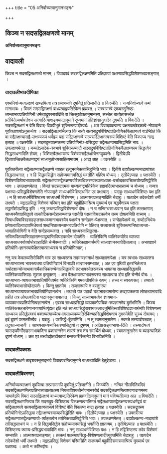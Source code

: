 +++
title = "05 अनिर्वाच्यत्वानुमानभङ्गः"

+++


## किञ्च न सदसद्विलक्षणत्वे मानम्

**अनिर्वाच्यत्वानुमानभङ्गः**

## **वादावली**

किञ्च न सदसद्विलक्षणत्वे मानम् । विवादपदं सदसद्विलक्षणमिति प्रतिज्ञायां पक्षस्याप्रसिद्धविशेषणत्वप्रसङ्गात् ।

### **वादावलीभावदीपिका**

एवमनिर्वाच्यत्वलक्षणं खण्डयित्वा तत्र प्रमाणमपि दूषयितुं प्रतिजानीते ॥ किञ्चेति । नन्वनिर्वाच्यत्वे कथं मानाभावः । विमतं सदसद्विलक्षणं बाध्यत्वाद्व्यतिरेकेण ब्रह्मवत् । सत्त्वासत्त्वे एकवस्तुनिष्ठा-त्यन्ताभावप्रतियोगिनी धर्मत्वाद्रूपरसवदिति वा चित्सुखोक्तानुमानस्य, सच्चेन्न बाध्येतासच्चेन्न प्रतीयेतेत्यर्थापत्तेश्च सत्त्वादित्याशङ्क्याद्यानुमाने दूष्यभागं प्रतिज्ञांशानुवादेन दूषयति ॥ विवादेति । सदसद्विलक्षणं न वेति विवाद-विषयीभूतं शुक्तिरूप्यादीत्यर्थः । अत्र विवादपदत्वस्य पक्षतावच्छेदकत्वे-नोपादाने पूर्वोक्ताशयोऽनुसन्धेयः । सदसद्विलक्षणमित्यत्र किं सत्त्वे सत्यसद्रूपविशिष्टप्रतियोगिकविलक्षणत्वं वाऽभिप्रेतं किं वा सद्वैलक्षण्यासद्वै-लक्षण्यरूपं धर्मद्वयं यद्वा सद्विलक्षणत्वे सत्यसद्विलक्षणत्वरूपं विशिष्टं वेति विकल्प्य नाद्य इत्याह ॥ पक्षस्येति । सदसदुभयात्मकस्य प्रतियोगिनोऽ-प्रसिद्ध्या तद्वैलक्षण्यमप्रसिद्धमिति भावः । उपलक्षणमेतत् । मन्मतेऽसदेक-स्वभावे शुक्तिरूप्यादौ सदसद्रूपविशिष्टप्रतियोगिकवैलक्षण्यस्य सिद्धत्वेन सिद्धसाधनादिति ज्ञेयम् । विशिष्टवैलक्षण्यस्य विशेषणसद्वैलक्षण्येनाप्युपपत्तेः । द्वितीयेऽपि द्वित्वावच्छिन्नवैलक्षण्यद्वयं साध्यमुतोभयसाहित्यमात्रम् । आद्य आह ॥ पक्षस्येति ॥

पूर्वोक्तरीत्या सद्वैलक्षण्यासद्वैलक्षण्ये व्याहत इत्युभयमेकत्रासिद्धमिति भावः । द्वितीये ब्रह्मवैलक्षण्यमादायांशतः सिद्धसाधनात् । न हि सिद्धमसिद्धेन सहोच्यमानमसिद्धं भवतीति बहिरेव बोध्यम् । तृतीयेऽप्याह ॥ पक्षस्येति । विशेषणविशेष्यभावापन्नयोः सद्वैलक्षण्यासद्वैलक्षण्ययोरैकाधिकरण्यरूपसाध्यता-वच्छेदकावच्छिन्नयोरप्रसिद्धेरिति भावः । उपलक्षणमेतत् । विमतं सदसदात्मकं बाध्यत्वाद्व्यतिरेकेण ब्रह्मवदित्याभाससाम्यं च बोध्यम् । नन्वत्र पक्षस्या-प्रसिद्धविशेषणतेति नोपपद्यते साध्यधर्मविशिष्टधर्मिण एव पक्षत्वात् । यदाहुः साध्यधर्मविशिष्टः पक्ष इति । न हि साध्यधर्मविशिष्टस्य साध्यधर्मो विशेषणम् । आत्माश्रयप्रसङ्गादिति चेदाहुः । पक्षपदेन तदेकदेशो धर्मी लक्ष्यते । यद्वाऽप्रसिद्धं विशेषणं यस्मिन् पक्ष इति बहुव्रीहिमाश्रित्य मुख्यार्थ एव यद्धर्मेणास्य पक्षता तद्धर्मांशोऽप्रसिद्ध इति । ननु कथमप्रसिद्धविशेषणत्वं दोषः । न च सन्दिग्धसाध्यवान् पक्ष इति तल्लक्षणात् साध्यस्यैवाप्रसिद्धत्वे तत्कोटिकसन्देहासम्भवान्न पक्षतेति पक्षताविघटकत्वेन तस्य दोषत्वमिति वाच्यम् । सिषाधयिषाविरहसहकृतसाधकमानाभावस्यैव पक्षत्वेन सन्देहान-पेक्षत्वात् । सन्देहापेक्षत्वे वा, शब्दोऽभिधेयः प्रमेयत्वादित्यादावभिधेयत्वं शब्दनिष्ठात्यन्ताभावप्रतियोगि न वेतिवत् सत्त्वासत्त्वे शुक्तिरूप्यनिष्ठात्यन्ता-भावप्रतियोगिनी न वेति सन्देहसम्भवात् । नापि साध्यस्यासिद्धत्वा-त्तन्निरूपितव्याप्तिग्रहासम्भवाद्व्याप्तिविघटकत्वेन दोषतेति । व्यतिरेकिणि व्यतिरेकयोरेव व्याप्त्या साध्यसाधनयोर्व्याप्तेरग्रहादिति चेन्मैवमवादीः । व्यतिरेकज्ञानार्थमपि साध्यज्ञानस्यापेक्षितत्वात् । अभावज्ञाने प्रतियोगि-ज्ञानस्यापेक्षितत्वात्साध्यस्य च प्रतियोगित्वात् ।

ननु यत्र केवलव्यतिरोकिणि भाव एव साध्यस्तत्र तदभावज्ञानार्थं साध्यज्ञानापेक्षा । यत्र त्वभावः साध्यस्तत्र साध्याभावस्य भावरूपतया प्रतियोगिज्ञानं विनाऽपि तज्ज्ञानसम्भवात् । अत एव पृथिवी इतरभिन्नेत्यत्र त्रयोदशान्योन्याभावानामैकाधिकरण्येनाप्रसिद्धावपि तदभावस्येतरत्वस्य भावतया साध्याप्रसिद्धावपि व्यतिरेकव्याप्तिग्रहः सुशक इत्युक्तम् । अत्र वैलक्षण्यस्याभावरूपस्य साध्यत्वान्न दोष इति चेन्मैवं वोचः । साध्याभाव-व्यापकाभावप्रतियोगित्वमेव व्यतिरेकिणि गमकतौपयिकं रूपम् । तच्च न स्वरूपसत् । तथात्वे व्यतिरेक्याभासोच्छेदापत्तेः । किन्तु ज्ञातमेव । तज्ज्ञानमपि न वस्तुगत्या साध्याभावव्यापकाभावप्रतियोगिज्ञानत्वेन । तथात्वे यत्र पटादौ घटाभावत्वमारोप्य तव्द्यापकतया लोष्ठत्वाभावादि ग्रहीतं तत्र लोष्ठत्वादिना घटाननुमानापातात् । किन्तु साध्याभावत्वेन ज्ञायमान-व्यापकाभावप्रतियोगित्वज्ञानत्वेन । एवञ्च साध्याप्रसिद्धौ व्यापकतौपयिक-रूपज्ञानमेव दुर्लभमिति । किञ्च व्यतिरेकसहचारेणान्वयव्याप्तिर्गृह्यत इति मते साध्यप्रसिद्धेरावश्यकत्वादनुमितिरूपविशिष्टज्ञानार्थमपि विशेषणस्य साध्यस्य प्रसिद्धेरवश्यं वक्तव्यत्वाच्चेत्यभावसाध्यकव्यतिरेकिण्यप्रसिद्धविशेषणत्वं दूषणमेवेति सुस्थं दोषत्वम् । इदं दूषणं परमतरीत्यैव । यदाहुः । परसिद्धै-र्दूषणमिति । न तु स्वमतानुसारेण । स्वमते तस्यादोषत्वात् । तदुक्त-माचार्यैः । आश्रयसाध्यव्यधिकरणासिद्धयो न दूषणम् । अतिप्रसङ्गाभावा-दिति । तस्यादोषत्वं चासङ्कीर्णोदाहरणाभावादिना प्रकारान्तरेण शास्त्रे तत्र तत्र समर्थितं बोध्यम् । स्वमतानुसारेण च व्याहत्यादिकं दूषणं बोध्यम् । अत एव तत्त्वोद्योतटीकायां ग्रन्थकारैरित्थमेव विभावितमिति ।

### **वादावलीप्रकाशः**

सदसद्विलक्षणे तादृशवस्तुसद्भावे विवादपदमित्यनुमाने बाध्यत्वादिति हेतुर्द्रष्टव्यः ।

### **वादावलीविवरणम्**

अनिर्वाच्यत्वलक्षणं दूषयित्वा तत्प्रमाणमपि दूषयितुं प्रतिजानीते ॥ किञ्चेति । नन्विदं नीलमितिवदिदं सदसद्विलक्षणमित्यप्रतिभासात्प्रत्यक्षस्य नियताविषयत्वेनोपमानस्येदं सदसद्विलक्षणमित्यश्रवणादागमस्य चाभावेऽपि विमतं सदसद्विलक्षणं बाध्यत्वाव्द्यतिरेकेण ब्रह्मवदित्यनुमानं मानं भविष्यतीत्यत आह ॥ विवादेति । सदसद्विलक्षणमित्यत्र किं सदसद्रूप-विशिष्टत्व विलक्षणत्वमभिमतं सद्वैलक्षण्यासद्वैलक्षण्यरूपधर्मद्वयं वा सद्विलक्षणत्वे सत्यसद्विलक्षणत्वरूपं विशिष्टं वेति विकल्प्य नाद्य इत्याह ॥ पक्षस्येति । सदसद्रूपस्य प्रतियोगिनोऽप्रसिद्ध्या तद्वैलक्षण्यस्याप्यप्रसिद्धेरिति भावः । द्वितीयेऽप्याह ॥ पक्षस्येति । उक्तरीत्या सद्वैलक्षण्यासद्वैलक्षण्यायो-र्व्याहतत्वेन तयोरेकत्राप्रसिद्धेरिति भावः । उपलक्षणमेतत् । ब्रह्मवैलक्षण्य-मादायांशे तत्सिद्धसाधनं च । न हि सिद्धमसिद्धेन सहोच्यमानमसिद्धं भवतीति ज्ञातव्यम् । तृतीयेऽप्याह ॥ पक्षस्येति । विशिष्टस्य क्वाप्य-प्रसिद्ध्यभावादिति भावः । ननु साध्यधर्मविशिष्टः पक्षः । न हि तद्विशिष्टस्य तदेव विशेषणं सम्भवति । आत्माश्रयप्रसङ्गात् । तत्कथं पक्षस्याप्रसिद्ध-विशेषणत्वादीत्युक्तमिति चेदत्राहुः । पक्षपदेन तदेकदेशो धर्मी लक्ष्यते । यद्वाऽप्रसिद्धं विशेषणं यस्मिन्निति सप्तम्यर्थे बहुव्रीहिसमासमाश्रित्य मुख्यार्थ एव पक्षशब्दः । अतो न कश्चिद्दोषः ।

